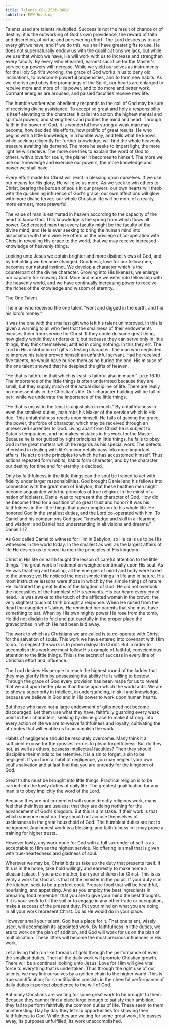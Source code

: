```yaml
---
title: Talents COL 353b-360d
subtitle: EGW Reading
---
```


Talents used are talents multiplied. Success is not the result of chance or of destiny; it is the outworking of God's own providence, the reward of faith and discretion, of virtue and persevering effort. The Lord desires us to use every gift we have; and if we do this, we shall have greater gifts to use. He does not supernaturally endow us with the qualifications we lack; but while we use that which we have, He will work with us to increase and strengthen every faculty. By every wholehearted, earnest sacrifice for the Master's service our powers will increase. While we yield ourselves as instruments for the Holy Spirit's working, the grace of God works in us to deny old inclinations, to overcome powerful propensities, and to form new habits. As we cherish and obey the promptings of the Spirit, our hearts are enlarged to receive more and more of His power, and to do more and better work. Dormant energies are aroused, and palsied faculties receive new life.

The humble worker who obediently responds to the call of God may be sure of receiving divine assistance. To accept so great and holy a responsibility is itself elevating to the character. It calls into action the highest mental and spiritual powers, and strengthens and purifies the mind and heart. Through faith in the power of God, it is wonderful how strong a weak man may become, how decided his efforts, how prolific of great results. He who begins with a little knowledge, in a humble way, and tells what he knows, while seeking diligently for further knowledge, will find the whole heavenly treasure awaiting his demand. The more he seeks to impart light, the more light he will receive. The more one tries to explain the word of God to others, with a love for souls, the plainer it becomes to himself. The more we use our knowledge and exercise our powers, the more knowledge and power we shall have.

Every effort made for Christ will react in blessing upon ourselves. If we use our means for His glory, He will give us more. As we seek to win others to Christ, bearing the burden of souls in our prayers, our own hearts will throb with the quickening influence of God's grace; our own affections will glow with more divine fervor; our whole Christian life will be more of a reality, more earnest, more prayerful.

The value of man is estimated in heaven according to the capacity of the heart to know God. This knowledge is the spring from which flows all power. God created man that every faculty might be the faculty of the divine mind; and He is ever seeking to bring the human mind into association with the divine. He offers us the privilege of co-operation with Christ in revealing His grace to the world, that we may receive increased knowledge of heavenly things.

Looking unto Jesus we obtain brighter and more distinct views of God, and by beholding we become changed. Goodness, love for our fellow men, becomes our natural instinct. We develop a character which is the counterpart of the divine character. Growing into His likeness, we enlarge our capacity for knowing God. More and more we enter into fellowship with the heavenly world, and we have continually increasing power to receive the riches of the knowledge and wisdom of eternity.

The One Talent

The man who received the one talent “went and digged in the earth, and hid his lord's money.”

It was the one with the smallest gift who left his talent unimproved. In this is given a warning to all who feel that the smallness of their endowments excuses them from service for Christ. If they could do some great thing, how gladly would they undertake it; but because they can serve only in little things, they think themselves justified in doing nothing. In this they err. The Lord in His distribution of gifts is testing character. The man who neglected to improve his talent proved himself an unfaithful servant. Had he received five talents, he would have buried them as he buried the one. His misuse of the one talent showed that he despised the gifts of heaven.

“He that is faithful in that which is least is faithful also in much.” Luke 16:10. The importance of the little things is often underrated because they are small; but they supply much of the actual discipline of life. There are really no nonessentials in the Christian's life. Our character building will be full of peril while we underrate the importance of the little things.

“He that is unjust in the least is unjust also in much.” By unfaithfulness in even the smallest duties, man robs his Maker of the service which is His due. This unfaithfulness reacts upon himself. He fails of gaining the grace, the power, the force of character, which may be received through an unreserved surrender to God. Living apart from Christ he is subject to Satan's temptations, and he makes mistakes in his work for the Master. Because he is not guided by right principles in little things, he fails to obey God in the great matters which he regards as his special work. The defects cherished in dealing with life's minor details pass into more important affairs. He acts on the principles to which he has accustomed himself. Thus actions repeated form habits, habits form character, and by the character our destiny for time and for eternity is decided.

Only by faithfulness in the little things can the soul be trained to act with fidelity under larger responsibilities. God brought Daniel and his fellows into connection with the great men of Babylon, that these heathen men might become acquainted with the principles of true religion. In the midst of a nation of idolaters, Daniel was to represent the character of God. How did he become fitted for a position of so great trust and honor? It was his faithfulness in the little things that gave complexion to his whole life. He honored God in the smallest duties, and the Lord co-operated with him. To Daniel and his companions God gave “knowledge and skill in all learning and wisdom; and Daniel had understanding in all visions and dreams.” Daniel 1:17.

As God called Daniel to witness for Him in Babylon, so He calls us to be His witnesses in the world today. In the smallest as well as the largest affairs of life He desires us to reveal to men the principles of His kingdom.

Christ in His life on earth taught the lesson of careful attention to the little things. The great work of redemption weighed continually upon His soul. As He was teaching and healing, all the energies of mind and body were taxed to the utmost; yet He noticed the most simple things in life and in nature. His most instructive lessons were those in which by the simple things of nature He illustrated the great truths of the kingdom of God. He did not overlook the necessities of the humblest of His servants. His ear heard every cry of need. He was awake to the touch of the afflicted woman in the crowd; the very slightest touch of faith brought a response. When He raised from the dead the daughter of Jairus, He reminded her parents that she must have something to eat. When by His own mighty power He rose from the tomb, He did not disdain to fold and put carefully in the proper place the graveclothes in which He had been laid away.

The work to which as Christians we are called is to co-operate with Christ for the salvation of souls. This work we have entered into covenant with Him to do. To neglect the work is to prove disloyal to Christ. But in order to accomplish this work we must follow His example of faithful, conscientious attention to the little things. This is the secret of success in every line of Christian effort and influence.

The Lord desires His people to reach the highest round of the ladder that they may glorify Him by possessing the ability He is willing to bestow. Through the grace of God every provision has been made for us to reveal that we act upon better plans than those upon which the world acts. We are to show a superiority in intellect, in understanding, in skill and knowledge, because we believe in God and in His power to work upon human hearts.

But those who have not a large endowment of gifts need not become discouraged. Let them use what they have, faithfully guarding every weak point in their characters, seeking by divine grace to make it strong. Into every action of life we are to weave faithfulness and loyalty, cultivating the attributes that will enable us to accomplish the work.

Habits of negligence should be resolutely overcome. Many think it a sufficient excuse for the grossest errors to plead forgetfulness. But do they not, as well as others, possess intellectual faculties? Then they should discipline their minds to be retentive. It is a sin to forget, a sin to be negligent. If you form a habit of negligence, you may neglect your own soul's salvation and at last find that you are unready for the kingdom of God.

Great truths must be brought into little things. Practical religion is to be carried into the lowly duties of daily life. The greatest qualification for any man is to obey implicitly the word of the Lord.

Because they are not connected with some directly religious work, many feel that their lives are useless; that they are doing nothing for the advancement of God's kingdom. But this is a mistake. If their work is that which someone must do, they should not accuse themselves of uselessness in the great household of God. The humblest duties are not to be ignored. Any honest work is a blessing, and faithfulness in it may prove a training for higher trusts.

However lowly, any work done for God with a full surrender of self is as acceptable to Him as the highest service. No offering is small that is given with true-heartedness and gladness of soul.

Wherever we may be, Christ bids us take up the duty that presents itself. If this is in the home, take hold willingly and earnestly to make home a pleasant place. If you are a mother, train your children for Christ. This is as verily a work for God as is that of the minister in the pulpit. If your duty is in the kitchen, seek to be a perfect cook. Prepare food that will be healthful, nourishing, and appetizing. And as you employ the best ingredients in preparing food remember that you are to give your mind the best thoughts. If it is your work to till the soil or to engage in any other trade or occupation, make a success of the present duty. Put your mind on what you are doing. In all your work represent Christ. Do as He would do in your place.

However small your talent, God has a place for it. That one talent, wisely used, will accomplish its appointed work. By faithfulness in little duties, we are to work on the plan of addition, and God will work for us on the plan of multiplication. These littles will become the most precious influences in His work.

Let a living faith run like threads of gold through the performance of even the smallest duties. Then all the daily work will promote Christian growth. There will be a continual looking unto Jesus. Love for Him will give vital force to everything that is undertaken. Thus through the right use of our talents, we may link ourselves by a golden chain to the higher world. This is true sanctification; for sanctification consists in the cheerful performance of daily duties in perfect obedience to the will of God.

But many Christians are waiting for some great work to be brought to them. Because they cannot find a place large enough to satisfy their ambition, they fail to perform faithfully the common duties of life. These seem to them uninteresting. Day by day they let slip opportunities for showing their faithfulness to God. While they are waiting for some great work, life passes away, its purposes unfulfilled, its work unaccomplished.
